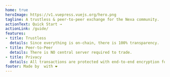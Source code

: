 ```yaml
---
home: true
heroImage: https://v1.vuepress.vuejs.org/hero.png
tagline: A trustless & peer-to-peer exchange for the Nexa community.
actionText: Quick Start →
actionLink: /guide/
features:
- title: Trustless
  details: Since everything is on-chain, there is 100% transparency.
- title: Peer-to-Peer
  details: There is NO central server required to trade.
- title: Privacy
  details: All transactions are protected with end-to-end encryption for your safety.
footer: Made by  with ❤️
---
```

